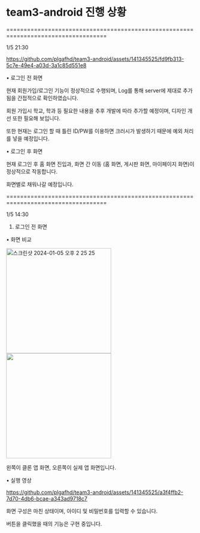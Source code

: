 # team3-android 진행 상황
===================================================================================


1/5 21:30


https://github.com/plgafhd/team3-android/assets/141345525/fd9fb313-5c7e-49e4-a03d-3a1c85d551e8

• 로그인 전 화면

현재 회원가입/로그인 기능이 정상적으로 수행되며, Log를 통해 server에 제대로 추가됨을 간접적으로 확인하였습니다.

회원 가입시 학교, 학과 등 필요한 내용을 추후 개발에 따라 추가할 예정이며, 디자인 개선 또한 필요해 보입니다.

또한 현재는 로그인 할 때 틀린 ID/PW를 이용하면 크러시가 발생하기 때문에 예외 처리를 넣을 예정입니다.

• 로그인 후 화면

현재 로그인 후 홈 화면 진입과, 화면 간 이동 (홈 화면, 게시판 화면, 마이페이지 화면)이 정상적으로 작동합니다.

화면별로 채워나갈 예정입니다.


===================================================================================


1/5 14:30

1. 로그인 전 화면

• 화면 비교

<img width="280" alt="스크린샷 2024-01-05 오후 2 25 25" src="https://github.com/plgafhd/team3-android/assets/141345525/c8246c21-0a8e-43a6-9c2f-e405d7d0fd9c">
<img width="280" src="https://github.com/plgafhd/team3-android/assets/141345525/437940ba-c0dc-4151-8f38-dc3385e48708">

  왼쪽이 클론 앱 화면, 오른쪽이 실제 앱 화면입니다.

• 실행 영상

https://github.com/plgafhd/team3-android/assets/141345525/a3f4ffb2-7d70-4db6-bcae-a343ad9718c7

  화면 구성은 마친 상태이며, 아이디 및 비밀번호를 입력할 수 있습니다.
  
  버튼을 클릭했을 때의 기능은 구현 중입니다.
